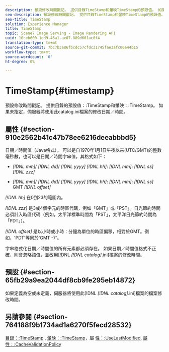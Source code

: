 ```yaml
---
description: 預設修改時間戳記。 提供目錄TimeStamp和暈映TimeStamp的預設值。 如果未指定，伺服器將使用此catalog.ini檔案的修改日期／時間。
seo-description: 預設修改時間戳記。 提供目錄TimeStamp和暈映TimeStamp的預設值。 如果未指定，伺服器將使用此catalog.ini檔案的修改日期／時間。
seo-title: TimeStamp
solution: Experience Manager
title: TimeStamp
topic: Scene7 Image Serving - Image Rendering API
uuid: 10ceb600-1ed9-46a1-ae07-889d601ac0f4
translation-type: tm+mt
source-git-commit: 7bc7b3a86fbcdc57cfdc31745fae3afc06e44b15
workflow-type: tm+mt
source-wordcount: '0'
ht-degree: 0%

---
```



# TimeStamp{#timestamp}

預設修改時間戳記。 提供目錄的預設值：:TimeStamp和暈映：:TimeStamp。 如果未指定，伺服器將使用此catalog.ini檔案的修改日期／時間。

## 屬性 {#section-910e2562b41c47b78ee6216deeabbbd5}

日期／時間值（Java格式）。 可以是自1970年1月1日午夜以來(UTC/GMT)的整數毫秒數，也可以是日期／時間字串值，其格式如下：

* *[!DNL mm]*/  *[!DNL dd]*/  *[!DNL yyyy]* *[!DNL hh]*: *[!DNL mm]*:  *[!DNL ss]* *[!DNL zzz]*

* *[!DNL mm]*/  *[!DNL dd]*/  *[!DNL yyyy]* *[!DNL hh]*: *[!DNL mm]*: *[!DNL ss]* GMT  *[!DNL offset]*

*[!DNL hh]* 在0到23的範圍內。

*[!DNL zzz]* 是3或4個字元的時區代碼，例如「GMT」或「PST」。日光節約時間必須計入時區代碼（例如，太平洋標準時間為「PST」，太平洋日光節約時間為「PDT」）。

*[!DNL offset]* 是以小時或小時：分鐘為單位的時區偏移，相對於GMT。例如，&#39;PDT&#39;等同於&#39;GMT -7&#39;。

字串格式化日期／時間值的所有元素都必須存在。 如果日期／時間值格式不正確，則會忽略該值，並改用[!DNL *[!DNL catalog]*.ini]檔案的修改時間。

## 預設 {#section-65fb29a9ea2044df8cb9fe295eb14872}

如果定義為空或未定義，伺服器將使用此[!DNL *[!DNL catalog]*.ini]檔案的檔案修改時間。

## 另請參閱 {#section-764188f9b1734ad1a6270f5fecd28532}

[目錄：:TimeStamp](../../../../../ir-api/material-cat/image-rendering-api-ref/c-ir-material-catalog/c-ir-material-data-reference/r-ir-timestamp-dataref.md#reference-6daf7973dc4f4b4e9e8165756db7c319) , [暈映：:TimeStamp](../../../../../ir-api/material-cat/image-rendering-api-ref/c-ir-material-catalog/c-ir-vignette-map-reference/r-ir-timestamp-vignette.md#reference-d57cdd40a6a645d199dbb1d56cc85bc1)，屬 [性：:UseLastModified](../../../../../ir-api/material-cat/image-rendering-api-ref/c-ir-material-catalog/c-ir-attributes-reference/r-ir-uselastmodified.md#reference-d2ab628c9e004fedbd38324866dbca1d), [屬性：:CacheValidationPolicy](../../../../../ir-api/material-cat/image-rendering-api-ref/c-ir-material-catalog/c-ir-attributes-reference/r-ir-cachevalidationpolicy.md#reference-2d71679733474d8aa116db6ceba87fa4)
